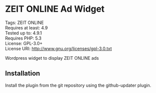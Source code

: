 # ZEIT ONLINE Ad Widget
Tags: ZEIT ONLINE  
Requires at least: 4.9  
Tested up to: 4.9.1  
Requires PHP: 5.3  
License: GPL-3.0+  
License URI: http://www.gnu.org/licenses/gpl-3.0.txt  

Wordpress widget to display ZEIT ONLINE ads

## Installation
Install the plugin from the git repository using the github-updater plugin.

